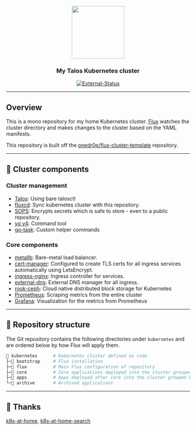 
<div align="center">

  <img src="https://user-images.githubusercontent.com/12874842/209884137-923943a4-16ef-4fe1-ab7f-aaa60e957466.png" width="144px" height="144px"/>

  ### My Talos Kubernetes cluster

  [![External-Status](https://img.shields.io/uptimerobot/status/m793353196-e4e90f5680b8c3200714f8f6?label=EXTERNAL%20STATUS&style=for-the-badge)](https://uptimerobot.com)

</div>

---

## Overview

This is a mono repository for my home Kubernetes cluster. [Flux](https://github.com/fluxcd/flux2) watches the cluster directory and makes changes to the cluster based on the YAML manifests.

This repository is built off the [onedr0p/flux-cluster-template](https://github.com/onedr0p/flux-cluster-template) repository.

---

## 🎨 Cluster components

### Cluster management

- [Talos](https://www.talos.dev): Using bare talosctl
- [fluxcd](https://fluxcd.io/): Sync kubernetes cluster with this repository.
- [SOPS](https://toolkit.fluxcd.io/guides/mozilla-sops/): Encrypts secrets which is safe to store - even to a public repository.
- [yq v4](https://github.com/mikefarah/yq): Command tool
- [go-task](https://github.com/go-task/task): Custom helper commands

### Core components

- [metallb](https://github.com/metallb/metallb): Bare-metal load balancer.
- [cert-manager](https://cert-manager.io/docs/): Configured to create TLS certs for all ingress services automatically using LetsEncrypt.
- [ingress-nginx](https://kubernetes.github.io/ingress-nginx/): Ingress controller for services.
- [external-dns](https://github.com/kubernetes-sigs/external-dns): External DNS manager for all ingress.
- [rook-ceph](https://rook.io): Cloud native distributed block storage for Kubernetes
- [Prometheus](https://prometheus.io/): Scraping metrics from the entire cluster
- [Grafana](https://grafana.com): Visualization for the metrics from Prometheus

---

## 📂 Repository structure

The Git repository contains the following directories under `kubernetes` and are ordered below by how Flux will apply them.

```sh
📁 kubernetes      # Kubernetes cluster defined as code
├─📁 bootstrap     # Flux installation
├─📁 flux          # Main Flux configuration of repository
├─📁 core          # Core applications deployed into the cluster grouped by namespace
├─📁 apps          # Apps deployed after core into the cluster grouped by namespace
└─📁 archive       # Archived applications
```

---

## 🤝 Thanks

[k8s-at-home](https://discord.gg/k8s-at-home), [k8s-at-home-search](https://nanne.dev/k8s-at-home-search/)
